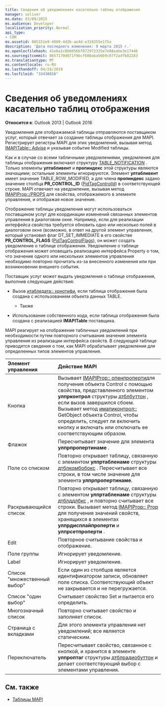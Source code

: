 ```yaml
---
title: Сведения об уведомлениях касательно таблиц отображения
manager: soliver
ms.date: 03/09/2015
ms.audience: Developer
localization_priority: Normal
api_type:
- COM
ms.assetid: 085151e9-4809-4d2b-ae4d-e318355e1f5a
description: 'Дата последнего изменения: 9 марта 2015 г.'
ms.openlocfilehash: 41e6a2c8b6856bf072972325e7e08aabe3e17446
ms.sourcegitcommit: 8657170d071f9bcf680aba50b9c07f2a4fb82283
ms.translationtype: MT
ms.contentlocale: ru-RU
ms.lasthandoff: 04/28/2019
ms.locfileid: "33430016"
---
```

# <a name="about-display-table-notifications"></a>Сведения об уведомлениях касательно таблиц отображения

**Относится к**: Outlook 2013 | Outlook 2016 
  
Уведомления для отображаемой таблицы отправляются поставщиком услуг, который отвечает за создание таблицы отображения для MAPI. Регистрирует регистры MAPI для этих уведомлений, вызывая метод [IMAPITable:: Advise](imapitable-advise.md) и указывая событие Modified таблицы. 
  
Как и в случае со всеми табличными уведомлениями, уведомления для таблицы отображения включают структуру [TABLE_NOTIFICATION](table_notification.md) . Только элементы **ултабливент** и **пропиндекс** этой структуры являются значащими; остальные элементы игнорируются. Элемент **ултабливент** имеет значение TABLE_ROW_MODIFIED, а для члена **пропиндекс** задано значение столбца **PR_CONTROL_ID** ([PidTagControlId](pidtagcontrolid-canonical-property.md)) в соответствующей строке. MAPI отвечает на уведомление, вызывая метод [IMAPIProp::/PROPS](imapiprop-getprops.md) для свойства, отображаемого в элементе управления, и отображая новое значение. 
  
Отображение таблицы уведомления могут использоваться поставщиком услуг для координации изменений связанных элементов управления в диалоговом окне. Например, если для реализации интерфейса свойства требуется обновить одно или несколько полей в диалоговом окне (возможно, в ответ на другой элемент управления, который установил флаг DT_SET_IMMEDIATE в его свойстве **PR_CONTROL_FLAGS** ([PidTagControlFlags](pidtagcontrolflags-canonical-property.md)), он может создать уведомление о таблице отображения. Уведомление о таблице отображения может оповещать реализацию интерфейса Property о том, что значение одного или нескольких элементов управления необходимо повторно прочитать из-за внесенного изменения или при возникновении внешнего события. 
  
Поставщик услуг может выдать уведомления о таблице отображения, выполнив следующие действия:
  
- Вызов [итабледата:: хрнотифи](itabledata-hrnotify.md), если таблица отображения была создана с использованием объекта данных TABLE.
    
    - Также
    
- Использование собственного кода, если таблица отображения была создана с реализацией **IMAPITable** поставщика. 
    
MAPI реагирует на отображение табличных уведомлений при необходимости путем повторного считывания значения элемента управления из реализации интерфейса свойств. В следующей таблице приводятся сведения о том, как MAPI обрабатывает уведомления для определенных типов элементов управления.
  
|**Элемент управления**|**Действие MAPI**|
|:-----|:-----|
|Кнопка  <br/> |Вызывает [IMAPIProp:: опенпроперти](imapiprop-openproperty.md)для получения объекта Control с помощью свойства, представленного элементом **улпрконтрол** структуры [дтблбуттон](dtblbutton.md) , если вызов завершился сбоем. Вызывает метод [имапиконтрол::](imapicontrol-getstate.md) GetObject объекта Control, чтобы определить, следует ли включить кнопку и включать или отключать ее соответствующим образом.  <br/> |
|Флажок  <br/> |Пересчитывает значение для элемента **улпрпропертинаме** .  <br/> |
|Поле со списком  <br/> |Повторно открывает таблицу, связанную с элементом **улпртабленаме** структуры [дтблкомбобокс](dtblcombobox.md) . Пересчитывает все строки, в том числе значение для элемента **улпрпропертинаме**.  <br/> |
|Раскрывающийся список  <br/> |Повторно открывает таблицу, связанную с элементом **улпртабленаме** структуры [дтблддлбкс](dtblddlbx.md) , и повторно считывает все строки. Вызывает метод [IMAPIProp:: Prop](imapiprop-getprops.md) для получения значений свойств, хранящихся в элементах **улпрдисплайпроперти** и **улпрсетпроперти** .  <br/> |
|Edit  <br/> |Повторное считывание свойства и отображение.  <br/> |
|Поле группы  <br/> |Игнорирует уведомление.  <br/> |
|Label  <br/> |Игнорирует уведомление.  <br/> |
|Список "множественный выбор"  <br/> |Если один из столбцов является идентификатором записи, обновляет поле списка. Соответствующий объект не закрывается и не перегружается.  <br/> |
|Список "один выбор"  <br/> |Считывает свойство Set и пытается его определить.  <br/> |
|Многозначный список  <br/> |Повторно считывает свойство и заполняет список.  <br/> |
|Страница с вкладками  <br/> |Для этого элемента управления нет уведомлений; все является статическим.  <br/> |
|Переключатель  <br/> |Пересчитывает свойство, связанное с кнопкой, и хранится в элементе **улпроптаг** структуры [дтблрадиобуттон](dtblradiobutton.md) и делает соответствующий выбор с элементами управления.  <br/> |
   
## <a name="see-also"></a>См. также

- [Таблицы MAPI](mapi-tables.md)

